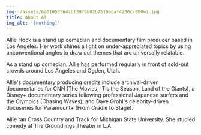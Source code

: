 ```yaml
---
img: /assets/6a010535647bf3970b02b7519adaf4200c-800wi.jpg
title: About Al
img_alt: '[nothing]'
---
```


Allie Hock is a stand up comedian and documentary film producer based
in Los Angeles. Her work shines a light on under-appreciated topics by
using unconventional angles to draw out themes that are universally
relatable.

As a stand up comedian, Allie has performed regularly in front of
sold-out crowds around Los Angeles and Ogden, Utah.

Allie's documentary producing credits include archival-driven
documentaries for CNN (The Movies, 'Tis the Season, Land of the
Giants), a Disney+ documentary series following professional Japanese
surfers and the Olympics (Chasing Waves), and Dave Grohl's
celebrity-driven docuseries for Paramount+ (From Cradle to Stage).

Allie ran Cross Country and Track for Michigan State University. She
studied comedy at The Groundlings Theater in L.A.
